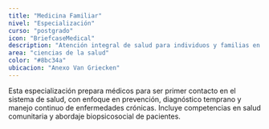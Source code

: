 ```yaml
---
title: "Medicina Familiar"
nivel: "Especialización"
curso: "postgrado"
icon: "BriefcaseMedical"
description: "Atención integral de salud para individuos y familias en todos los ciclos vitales."
area: "ciencias de la salud"
color: "#8bc34a"
ubicacion: "Anexo Van Griecken"
---
```


Esta especialización prepara médicos para ser primer contacto en el sistema de salud, con enfoque en prevención, diagnóstico temprano y manejo continuo de enfermedades crónicas. Incluye competencias en salud comunitaria y abordaje biopsicosocial de pacientes.